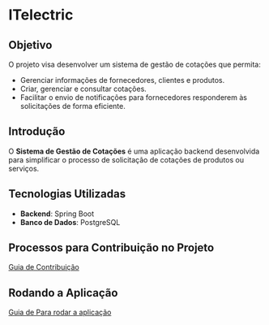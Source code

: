 # ITelectric

## Objetivo

O projeto visa desenvolver um sistema de gestão de cotações que permita:

- Gerenciar informações de fornecedores, clientes e produtos.
- Criar, gerenciar e consultar cotações.
- Facilitar o envio de notificações para fornecedores responderem às solicitações de forma eficiente.

## Introdução

O **Sistema de Gestão de Cotações** é uma aplicação backend desenvolvida para simplificar o processo de solicitação de
cotações de produtos ou serviços.

## Tecnologias Utilizadas

- **Backend**: Spring Boot
- **Banco de Dados**: PostgreSQL

## Processos para Contribuição no Projeto

[Guia de Contribuição](docs/CONTRIBUTING.md)

## Rodando a Aplicação

[Guia de Para rodar a aplicação](docs/RUNNING-INSTRUCTIONS.md)
